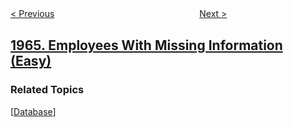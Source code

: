 <!--|This file generated by command(leetcode description); DO NOT EDIT.    |-->
<!--+----------------------------------------------------------------------+-->
<!--|@author    awesee <openset.wang@gmail.com>                           |-->
<!--|@link      https://github.com/awesee                                 |-->
<!--|@home      https://github.com/awesee/leetcode                        |-->
<!--+----------------------------------------------------------------------+-->

[< Previous](../find-the-longest-valid-obstacle-course-at-each-position "Find the Longest Valid Obstacle Course at Each Position")
　　　　　　　　　　　　　　　　
[Next >](../binary-searchable-numbers-in-an-unsorted-array "Binary Searchable Numbers in an Unsorted Array")

## [1965. Employees With Missing Information (Easy)](https://leetcode.com/problems/employees-with-missing-information "丢失信息的雇员")



### Related Topics
  [[Database](../../tag/database/README.md)]
